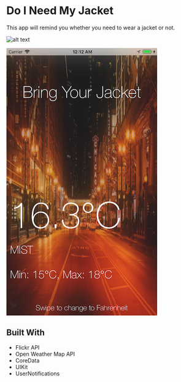 # Do I Need My Jacket

This app will remind you whether you need to wear a jacket or not.

![alt text](https://github.com/leanhduy1998/Virtual-Tourist/blob/master/virtual%20tourist%201.mov.gif)

![alt text](https://raw.githubusercontent.com/leanhduy1998/Do-I-Need-My-Jacket/master/Simulator%20Screen%20Shot%20-%20iPhone%208%20Plus%20-%202017-11-24%20at%2000.12.07.png)

## Built With

* Flickr API
* Open Weather Map API
* CoreData
* UIKit
* UserNotifications

